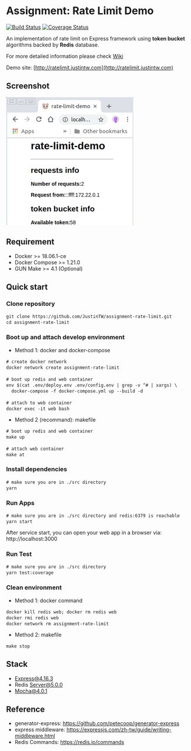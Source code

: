 # Assignment: Rate Limit Demo

[![Build Status](https://travis-ci.org/JustinTW/assignment-rate-limit.svg?branch=master)](https://travis-ci.org/JustinTW/assignment-rate-limit)
[![Coverage Status](https://coveralls.io/repos/JustinTW/assignment-rate-limit/badge.svg?branch=master)](https://coveralls.io/r/JustinTW/assignment-rate-limit?branch=master)

An implementation of rate limit on Express framework using **token bucket** algorithms backed by **Redis** database.

For more detailed information please check [Wiki](https://github.com/JustinTW/assignment-rate-limit/wiki)

Demo site: [http://ratelimit.justintw.com](http://ratelimit.justintw.com)

## Screenshot

![Screenshot](/docs/screenshot.png?raw=true 'Rate Limit Demo Screenshot')

## Requirement

- Docker >= 18.06.1-ce
- Docker Compose >= 1.21.0
- GUN Make >= 4.1 (Optional)

## Quick start

### Clone repository

```
git clone https://github.com/JustinTW/assignment-rate-limit.git
cd assignment-rate-limit
```

### Boot up and attach develop environment

- Method 1: docker and docker-compose

```
# create docker network
docker network create assignment-rate-limit

# boot up redis and web container
env $(cat .env/deploy.env .env/config.env | grep -v ^# | xargs) \
  docker-compose -f docker-compose.yml up --build -d

# attach to web container
docker exec -it web bash
```

- Method 2 (recommand): makefile

```
# boot up redis and web container
make up

# attach web container
make at
```

### Install dependencies

```
# make sure you are in ./src directory
yarn
```

### Run Apps

```
# make sure you are in ./src directory and redis:6379 is reachable
yarn start
```

After service start, you can open your web app in a browser via: http://localhost:3000

### Run Test

```
# make sure you are in ./src directory
yarn test:coverage
```

### Clean environment

- Method 1: docker command

```
docker kill redis web; docker rm redis web
docker rmi redis web
docker network rm assignment-rate-limit
```

- Method 2: makefile

```
make stop
```

## Stack

- Express@4.16.3
- Redis Server@5.0.0
- Mocha@4.0.1

## Reference

- generator-express: https://github.com/petecoop/generator-express
- express middleware: https://expressjs.com/zh-tw/guide/writing-middleware.html
- Redis Commands: https://redis.io/commands
